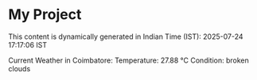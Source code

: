 # My Project

This content is dynamically generated in Indian Time (IST): 2025-07-24 17:17:06 IST


Current Weather in Coimbatore:
Temperature: 27.88 °C
Condition: broken clouds
